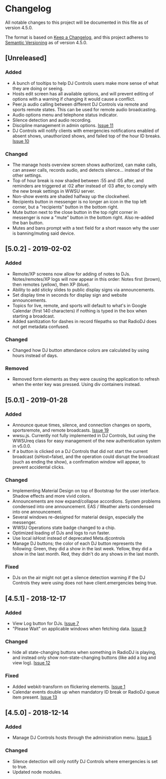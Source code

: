 # Changelog
All notable changes to this project will be documented in this file as of version 4.5.0.

The format is based on [Keep a Changelog](https://keepachangelog.com/en/1.0.0/),
and this project adheres to [Semantic Versioning](https://semver.org/spec/v2.0.0.html) as of version 4.5.0.

## [Unreleased]
### Added
 - A bunch of tooltips to help DJ Controls users make more sense of what they are doing or seeing.
 - Hosts edit screen has all available options, and will prevent editing of options with a warning if changing it would cause a conflict.
 - Peer.js audio calling between different DJ Controls via remote and sports remote states. This can be used for remote audio broadcasting.
 - Audio options menu and telephone status indicator.
 - Silence detection and audio recording.
 - Discipline management in admin options. [Issue 11](https://github.com/Lovinity/wwsu-dj-controls/issues/11)
 - DJ Controls will notify clients with emergencies notifications enabled of absent shows, unauthorized shows, and failed top of the hour ID breaks. [Issue 10](https://github.com/Lovinity/wwsu-dj-controls/issues/10)


### Changed
 - The manage hosts overview screen shows authorized, can make calls, can answer calls, records audio, and detects silence... instead of the other settings.
 - Top of hour break is now shaded between :55 and :05 after, and reminders are triggered at :02 after instead of :03 after, to comply with the new break settings in WWSU server.
 - Non-show events are shaded halfway up the clockwheel.
 - Recipients button in messenger is no longer an icon in the top left corner, but a "recipients" button in the bottom right.
 - Mute button next to the close button in the top right corner in messenger is now a "mute" button in the bottom right. Also re-added the ban button.
 - Mutes and bans prompt with a text field for a short reason why the user is banning/muting said device.

## [5.0.2] - 2019-02-02
### Added
 - Remote/XP screens now allow for adding of notes to DJs. Notes/remotes/XP logs will now appear in this order: Notes first (brown), then remotes (yellow), then XP (blue).
 - Ability to add sticky slides to public display signs via announcements.
 - Set display time in seconds for display sign and website announcements.
 - Topics for live, remote, and sports will default to what's in Google Calendar (first 140 characters) if nothing is typed in the box when starting a broadcast.
 - Added sanitization for dashes in record filepaths so that RadioDJ does not get metadata confused.

### Changed
 - Changed how DJ button attendance colors are calculated by using hours instead of days.

### Removed
 - Removed form elements as they were causing the application to refresh when the enter key was pressed. Using div containers instead.

## [5.0.1] - 2019-01-28
### Added
 - Announce queue times, silence, and connection changes on sports, sportsremote, and remote broadcasts. [Issue 19](https://github.com/Lovinity/wwsu-dj-controls/issues/19)
 - wwsu.js. Currently not fully implemented in DJ Controls, but using the WWSUreq class for easy management of the new authentication system in v5.0.0.
 - If a button is clicked on a DJ Controls that did not start the current broadcast (isHost=false), and the operation could disrupt the broadcast (such as ending the show), a confirmation window will appear, to prevent accidental clicks.

### Changed
 - Implementing Material Design on top of Bootstrap for the user interface. Shadow effects and more vivid colors.
 - Announcements are now expand/collapse accordions. System problems condensed into one announcement. EAS / Weather alerts condensed into one announcement.
 - Several windows re-designed for material design, especially the messenger.
 - WWSU Operations state badge changed to a chip.
 - Optimized loading of DJs and logs to run faster.
 - Use local isHost instead of deprecated Meta.djcontrols
 - Manage DJ buttons; the color of each DJ button represents the following: Green, they did a show in the last week. Yellow, they did a show in the last month. Red, they didn't do any shows in the last month.

### Fixed
 - DJs on the air might not get a silence detection warning if the DJ Controls they were using does not have client.emergencies being true.

## [4.5.1] - 2018-12-17
### Added
 - View Log button for DJs. [Issue 7](https://github.com/Lovinity/wwsu-dj-controls/issues/7)
 - "Please Wait" on applicable windows when fetching data. [Issue 9](https://github.com/Lovinity/wwsu-dj-controls/issues/9)
 
### Changed
 - hide all state-changing buttons when something in RadioDJ is playing, and instead only show non-state-changing buttons (like add a log and view log). [Issue 12](https://github.com/Lovinity/wwsu-dj-controls/issues/12)
 
### Fixed
 - Added webkit-transform on flickering elements. [Issue 1](https://github.com/Lovinity/wwsu-dj-controls/issues/1)
 - Calendar events double up when mandatory ID break or RadioDJ queue item present. [Issue 13](https://github.com/Lovinity/wwsu-dj-controls/issues/13)

## [4.5.0] - 2018-12-14
### Added
 - Manage DJ Controls hosts through the administration menu. [Issue 5](https://github.com/Lovinity/wwsu-dj-controls/issues/5)
 
### Changed
 - Silence detection will only notify DJ Controls where emergencies is set to true.
 - Updated node modules.